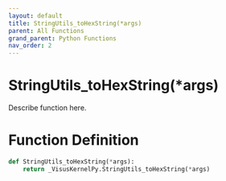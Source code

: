 ```yaml
---
layout: default
title: StringUtils_toHexString(*args)
parent: All Functions
grand_parent: Python Functions
nav_order: 2
---
```


# StringUtils_toHexString(*args)

Describe function here.

# Function Definition

```python
def StringUtils_toHexString(*args):
    return _VisusKernelPy.StringUtils_toHexString(*args)
```